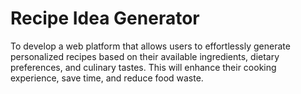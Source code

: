 # Recipe Idea Generator
To develop a web platform that allows users to effortlessly generate personalized recipes based on their available ingredients, dietary preferences, and culinary tastes. This will enhance their cooking experience, save time, and reduce food waste.
